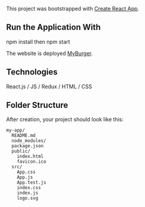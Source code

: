 This project was bootstrapped with [Create React App](https://github.com/facebookincubator/create-react-app).

## Run the Application With
npm install then
npm start

The website is deployed [MyBurger](https://react-my-burger-c0f47.firebaseapp.com/).

## Technologies 
React.js / JS / Redux / HTML / CSS

## Folder Structure

After creation, your project should look like this:

```
my-app/
  README.md
  node_modules/
  package.json
  public/
    index.html
    favicon.ico
  src/
    App.css
    App.js
    App.test.js
    index.css
    index.js
    logo.svg


